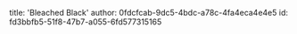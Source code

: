title: 'Bleached Black'
author: 0fdcfcab-9dc5-4bdc-a78c-4fa4eca4e4e5
id: fd3bbfb5-51f8-47b7-a055-6fd577315165
